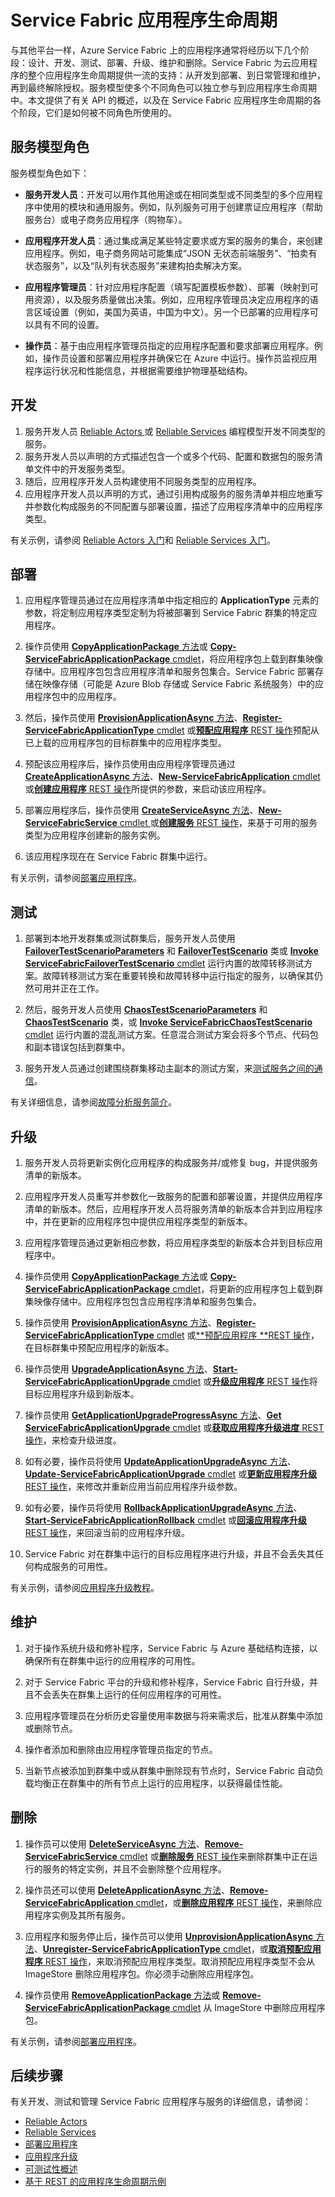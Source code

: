 <properties
   pageTitle="Service Fabric 中的应用程序生命周期 | Azure"
   description="介绍如何开发、部署、测试、升级、维护和删除 Service Fabric 应用程序。"
   services="service-fabric"
   documentationCenter=".net"
   authors="rwike77"
   manager="timlt"
   editor=""/>


<tags
    ms.service="service-fabric"
   ms.date="07/11/2016"
    wacn.date="08/08/2016"/>


# Service Fabric 应用程序生命周期
与其他平台一样，Azure Service Fabric 上的应用程序通常将经历以下几个阶段：设计、开发、测试、部署、升级、维护和删除。Service Fabric 为云应用程序的整个应用程序生命周期提供一流的支持：从开发到部署、到日常管理和维护，再到最终解除授权。服务模型使多个不同角色可以独立参与到应用程序生命周期中。本文提供了有关 API 的概述，以及在 Service Fabric 应用程序生命周期的各个阶段，它们是如何被不同角色所使用的。

## 服务模型角色
服务模型角色如下：

- **服务开发人员**：开发可以用作其他用途或在相同类型或不同类型的多个应用程序中使用的模块和通用服务。例如，队列服务可用于创建票证应用程序（帮助服务台）或电子商务应用程序（购物车）。

- **应用程序开发人员**：通过集成满足某些特定要求或方案的服务的集合，来创建应用程序。例如，电子商务网站可能集成“JSON 无状态前端服务”、“拍卖有状态服务”，以及“队列有状态服务”来建构拍卖解决方案。

- **应用程序管理员**：针对应用程序配置（填写配置模板参数）、部署（映射到可用资源），以及服务质量做出决策。例如，应用程序管理员决定应用程序的语言区域设置（例如，美国为英语，中国为中文）。另一个已部署的应用程序可以具有不同的设置。

- **操作员**：基于由应用程序管理员指定的应用程序配置和要求部署应用程序。例如，操作员设置和部署应用程序并确保它在 Azure 中运行。操作员监视应用程序运行状况和性能信息，并根据需要维护物理基础结构。


## 开发
1. 服务开发人员 [Reliable Actors ](/documentation/articles/service-fabric-reliable-actors-introduction/)或 [Reliable Services](/documentation/articles/service-fabric-reliable-services-introduction/) 编程模型开发不同类型的服务。
2. 服务开发人员以声明的方式描述包含一个或多个代码、配置和数据包的服务清单文件中的开发服务类型。
3. 随后，应用程序开发人员构建使用不同服务类型的应用程序。
4. 应用程序开发人员以声明的方式，通过引用构成服务的服务清单并相应地重写并参数化构成服务的不同配置与部署设置，描述了应用程序清单中的应用程序类型。

有关示例，请参阅 [Reliable Actors 入门](/documentation/articles/service-fabric-reliable-actors-get-started/)和 [Reliable Services 入门](/documentation/articles/service-fabric-reliable-services-quick-start/)。

## 部署
1. 应用程序管理员通过在应用程序清单中指定相应的 **ApplicationType** 元素的参数，将定制应用程序类型定制为将被部署到 Service Fabric 群集的特定应用程序。

2. 操作员使用 [**CopyApplicationPackage** 方法](https://msdn.microsoft.com/zh-cn/library/azure/system.fabric.fabricclient.applicationmanagementclient.copyapplicationpackage.aspx)或 [**Copy-ServiceFabricApplicationPackage** cmdlet](https://msdn.microsoft.com/zh-cn/library/azure/mt125905.aspx)，将应用程序包上载到群集映像存储中。应用程序包包含应用程序清单和服务包集合。Service Fabric 部署存储在映像存储（可能是 Azure Blob 存储或 Service Fabric 系统服务）中的应用程序包中的应用程序。

3. 然后，操作员使用 [**ProvisionApplicationAsync** 方法](https://msdn.microsoft.com/zh-cn/library/azure/system.fabric.fabricclient.applicationmanagementclient.provisionapplicationasync.aspx)、[**Register-ServiceFabricApplicationType** cmdlet](https://msdn.microsoft.com/zh-cn/library/azure/mt125958.aspx) 或[**预配应用程序** REST 操作](https://msdn.microsoft.com/zh-cn/library/azure/dn707672.aspx)预配从已上载的应用程序包的目标群集中的应用程序类型。

4. 预配该应用程序后，操作员使用由应用程序管理员通过 [**CreateApplicationAsync** 方法](https://msdn.microsoft.com/zh-cn/library/azure/system.fabric.fabricclient.applicationmanagementclient.createapplicationasync.aspx)、[**New-ServiceFabricApplication** cmdlet](https://msdn.microsoft.com/zh-cn/library/azure/mt125913.aspx) 或[**创建应用程序** REST 操作](https://msdn.microsoft.com/zh-cn/library/azure/dn707676.aspx)所提供的参数，来启动该应用程序。

5. 部署应用程序后，操作员使用 [**CreateServiceAsync** 方法](https://msdn.microsoft.com/zh-cn/library/azure/system.fabric.fabricclient.servicemanagementclient.createserviceasync.aspx)、[**New-ServiceFabricService** cmdlet ](https://msdn.microsoft.com/zh-cn/library/azure/mt125874.aspx)或[**创建服务** REST 操作](https://msdn.microsoft.com/zh-cn/library/azure/dn707657.aspx)，来基于可用的服务类型为应用程序创建新的服务实例。

6. 该应用程序现在在 Service Fabric 群集中运行。

有关示例，请参阅[部署应用程序](/documentation/articles/service-fabric-deploy-remove-applications/)。

## 测试
1. 部署到本地开发群集或测试群集后，服务开发人员使用 [**FailoverTestScenarioParameters**](https://msdn.microsoft.com/zh-cn/library/azure/system.fabric.testability.scenario.failovertestscenarioparameters.aspx) 和 [**FailoverTestScenario**](https://msdn.microsoft.com/zh-cn/library/azure/system.fabric.testability.scenario.failovertestscenario.aspx) 类或 [**Invoke ServiceFabricFailoverTestScenario** cmdlet](https://msdn.microsoft.com/zh-cn/library/azure/mt644783.aspx) 运行内置的故障转移测试方案。故障转移测试方案在重要转换和故障转移中运行指定的服务，以确保其仍然可用并正在工作。

2. 然后，服务开发人员使用 [**ChaosTestScenarioParameters**](https://msdn.microsoft.com/zh-cn/library/azure/system.fabric.testability.scenario.chaostestscenarioparameters.aspx) 和 [**ChaosTestScenario**](https://msdn.microsoft.com/zh-cn/library/azure/system.fabric.testability.scenario.chaostestscenario.aspx) 类，或 [**Invoke ServiceFabricChaosTestScenario** cmdlet](https://msdn.microsoft.com/zh-cn/library/azure/mt644774.aspx) 运行内置的混乱测试方案。任意混合测试方案会将多个节点、代码包和副本错误包括到群集中。

3. 服务开发人员通过创建围绕群集移动主副本的测试方案，来[测试服务之间的通信](/documentation/articles/service-fabric-testability-scenarios-service-communication/)。

有关详细信息，请参阅[故障分析服务简介](/documentation/articles/service-fabric-testability-overview/)。

## 升级
1. 服务开发人员将更新实例化应用程序的构成服务并/或修复 bug，并提供服务清单的新版本。

2. 应用程序开发人员重写并参数化一致服务的配置和部署设置，并提供应用程序清单的新版本。然后，应用程序开发人员将服务清单的新版本合并到应用程序中，并在更新的应用程序包中提供应用程序类型的新版本。

3. 应用程序管理员通过更新相应参数，将应用程序类型的新版本合并到目标应用程序中。

4. 操作员使用 [**CopyApplicationPackage** 方法](https://msdn.microsoft.com/zh-cn/library/azure/system.fabric.fabricclient.applicationmanagementclient.copyapplicationpackage.aspx)或 [**Copy-ServiceFabricApplicationPackage** cmdlet](https://msdn.microsoft.com/zh-cn/library/azure/mt125905.aspx)，将更新的应用程序包上载到群集映像存储中。应用程序包包含应用程序清单和服务包集合。

5. 操作员使用 [**ProvisionApplicationAsync** 方法](https://msdn.microsoft.com/zh-cn/library/azure/system.fabric.fabricclient.applicationmanagementclient.provisionapplicationasync.aspx)、[**Register-ServiceFabricApplicationType** cmdlet](https://msdn.microsoft.com/zh-cn/library/azure/mt125958.aspx) 或[**预配应用程序 **REST 操作](https://msdn.microsoft.com/zh-cn/library/azure/dn707672.aspx)，在目标群集中预配应用程序的新版本。

6. 操作员使用 [**UpgradeApplicationAsync** 方法](https://msdn.microsoft.com/zh-cn/library/azure/system.fabric.fabricclient.applicationmanagementclient.upgradeapplicationasync.aspx)、[**Start-ServiceFabricApplicationUpgrade** cmdlet](https://msdn.microsoft.com/zh-cn/library/azure/mt125975.aspx) 或[**升级应用程序** REST 操作](https://msdn.microsoft.com/zh-cn/library/azure/dn707633.aspx)将目标应用程序升级到新版本。

7. 操作员使用 [**GetApplicationUpgradeProgressAsync** 方法](https://msdn.microsoft.com/zh-cn/library/azure/system.fabric.fabricclient.applicationmanagementclient.getapplicationupgradeprogressasync.aspx)、[**Get ServiceFabricApplicationUpgrade** cmdlet](https://msdn.microsoft.com/zh-cn/library/azure/mt125988.aspx) 或[**获取应用程序升级进度** REST 操作](https://msdn.microsoft.com/zh-cn/library/azure/dn707631.aspx)，来检查升级进度。

8. 如有必要，操作员将使用 [**UpdateApplicationUpgradeAsync** 方法](https://msdn.microsoft.com/zh-cn/library/azure/system.fabric.fabricclient.applicationmanagementclient.updateapplicationupgradeasync.aspx)、[**Update-ServiceFabricApplicationUpgrade** cmdlet](https://msdn.microsoft.com/zh-cn/library/azure/mt126030.aspx) 或[**更新应用程序升级** REST 操作](https://msdn.microsoft.com/zh-cn/library/azure/mt628489.aspx)，来修改并重新应用当前应用程序升级参数。

9. 如有必要，操作员将使用 [**RollbackApplicationUpgradeAsync** 方法](https://msdn.microsoft.com/zh-cn/library/azure/system.fabric.fabricclient.applicationmanagementclient.rollbackapplicationupgradeasync.aspx)、[**Start-ServiceFabricApplicationRollback** cmdlet](https://msdn.microsoft.com/zh-cn/library/azure/mt125833.aspx) 或[**回滚应用程序升级** REST 操作](https://msdn.microsoft.com/zh-cn/library/azure/mt628494.aspx)，来回滚当前的应用程序升级。

10. Service Fabric 对在群集中运行的目标应用程序进行升级，并且不会丢失其任何构成服务的可用性。

有关示例，请参阅[应用程序升级教程](/documentation/articles/service-fabric-application-upgrade-tutorial/)。

## 维护
1. 对于操作系统升级和修补程序，Service Fabric 与 Azure 基础结构连接，以确保所有在群集中运行的应用程序的可用性。

2. 对于 Service Fabric 平台的升级和修补程序，Service Fabric 自行升级，并且不会丢失在群集上运行的任何应用程序的可用性。

3. 应用程序管理员在分析历史容量使用率数据与将来需求后，批准从群集中添加或删除节点。

4. 操作者添加和删除由应用程序管理员指定的节点。

5. 当新节点被添加到群集中或从群集中删除现有节点时，Service Fabric 自动负载均衡正在群集中的所有节点上运行的应用程序，以获得最佳性能。

## 删除
1. 操作员可以使用 [**DeleteServiceAsync** 方法](https://msdn.microsoft.com/zh-cn/library/azure/system.fabric.fabricclient.servicemanagementclient.deleteserviceasync.aspx)、[**Remove-ServiceFabricService** cmdlet](https://msdn.microsoft.com/zh-cn/library/azure/mt126033.aspx) 或[**删除服务** REST 操作](https://msdn.microsoft.com/zh-cn/library/azure/dn707687.aspx)来删除群集中正在运行的服务的特定实例，并且不会删除整个应用程序。

2. 操作员还可以使用 [**DeleteApplicationAsync** 方法](https://msdn.microsoft.com/zh-cn/library/azure/system.fabric.fabricclient.applicationmanagementclient.deleteapplicationasync.aspx)、[**Remove-ServiceFabricApplication** cmdlet](https://msdn.microsoft.com/zh-cn/library/azure/mt125914.aspx)，或[**删除应用程序** REST 操作](https://msdn.microsoft.com/zh-cn/library/azure/dn707651.aspx)，来删除应用程序实例及其所有服务。

3. 应用程序和服务停止后，操作员可以使用 [**UnprovisionApplicationAsync** 方法](https://msdn.microsoft.com/zh-cn/library/azure/system.fabric.fabricclient.applicationmanagementclient.unprovisionapplicationasync.aspx)、[**Unregister-ServiceFabricApplicationType** cmdlet](https://msdn.microsoft.com/zh-cn/library/azure/mt125885.aspx)，或[**取消预配应用程序** REST 操作](https://msdn.microsoft.com/zh-cn/library/azure/dn707671.aspx)，来取消预配应用程序类型。取消预配应用程序类型不会从 ImageStore 删除应用程序包。你必须手动删除应用程序包。

4. 操作员使用 [**RemoveApplicationPackage** 方法](https://msdn.microsoft.com/zh-cn/library/azure/system.fabric.fabricclient.applicationmanagementclient.removeapplicationpackage.aspx)或 [**Remove-ServiceFabricApplicationPackage** cmdlet](https://msdn.microsoft.com/zh-cn/library/azure/mt163532.aspx) 从 ImageStore 中删除应用程序包。

有关示例，请参阅[部署应用程序](/documentation/articles/service-fabric-deploy-remove-applications/)。

## 后续步骤

有关开发、测试和管理 Service Fabric 应用程序与服务的详细信息，请参阅：

- [Reliable Actors](/documentation/articles/service-fabric-reliable-actors-introduction/)
- [Reliable Services](/documentation/articles/service-fabric-reliable-services-introduction/)
- [部署应用程序](/documentation/articles/service-fabric-deploy-remove-applications/)
- [应用程序升级](/documentation/articles/service-fabric-application-upgrade/)
- [可测试性概述](/documentation/articles/service-fabric-testability-overview/)
- [基于 REST 的应用程序生命周期示例](/documentation/articles/service-fabric-rest-based-application-lifecycle-sample/)

<!---HONumber=Mooncake_0801_2016-->
